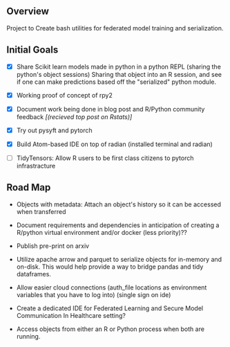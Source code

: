 ## Overview

Project to Create bash utilities for federated model training and serialization.

## Initial Goals 

- [x] Share Scikit learn models made in python in a python REPL (sharing the python's object sessions) Sharing that object into an R session, and see if one can make predictions based off the "serialized" python module.

- [x] Working proof of concept of rpy2

- [x] Document work being done in blog post and R/Python community feedback *[(recieved top post on Rstats)]*

- [x] Try out pysyft and pytorch

- [x] Build Atom-based IDE on top of radian (installed terminal and radian) 

- [ ] TidyTensors: Allow R users to be first class citizens to pytorch infrastracture 

## Road Map

*  Objects with metadata: Attach an object's history so it can be accessed when transferred

* Document requirements and dependencies in anticipation of creating a R/python virtual environment and/or docker (less priority)??

* Publish pre-print on arxiv

* Utilize apache arrow and parquet to serialize objects for in-memory and on-disk. This would help provide a way to bridge pandas and tidy dataframes. 

* Allow easier cloud connections (auth_file locations as environment variables that you have to log into) (single sign on ide) 

* Create a dedicated IDE for Federated Learning and Secure Model Communication In Healthcare setting?

* Access objects from either an R or Python process when both are running. 


